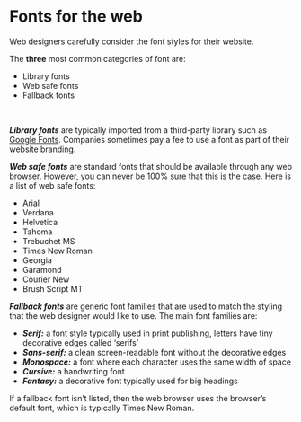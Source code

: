 # Fonts for the web
Web designers carefully consider the font styles for their website.

The <strong>three</strong> most common categories of font are:

- Library fonts
- Web safe fonts
- Fallback fonts
<br>
<p><strong><i>Library fonts</i></strong> are typically imported from a third-party library such as <u>Google Fonts</u>. Companies sometimes pay a fee to use a font as part of their website branding.</p>

<p><strong><i>Web safe fonts</i></strong> are standard fonts that should be available through any web browser. However, you can never be 100% sure that this is the case. Here is a list of web safe fonts:</p>

- Arial
- Verdana
- Helvetica
- Tahoma
- Trebuchet MS
- Times New Roman
- Georgia
- Garamond
- Courier New
- Brush Script MT

<p><strong><i>Fallback fonts</i></strong> are generic font families that are used to match the styling that the web designer would like to use. The main font families are:</p>

- <strong><i>Serif:</i></strong> a font style typically used in print publishing, letters have tiny decorative edges called ‘serifs’
- <strong><i>Sans-serif:</i></strong> a clean screen-readable font without the decorative edges
- <strong><i>Monospace:</i></strong> a font where each character uses the same width of space
- <strong><i>Cursive:</i></strong> a handwriting font
- <strong><i>Fantasy:</i></strong> a decorative font typically used for big headings
<p>If a fallback font isn’t listed, then the web browser uses the browser’s default font, which is typically Times New Roman.</p>